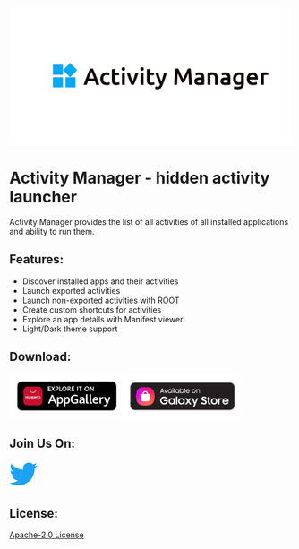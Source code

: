 <p align="center">
<img src="docs/graphics/logos/feature-name-logo.png"/>
</p>

# Activity Manager - hidden activity launcher

Activity Manager provides the list of all activities of all installed applications and ability to run them.

Features:
----------
* Discover installed apps and their activities
* Launch exported activities
* Launch non-exported activities with ROOT
* Create custom shortcuts for activities
* Explore an app details with Manifest viewer
* Light/Dark theme support

Download:
----------
<div style="display:flex;">
<a href="https://appgallery5.huawei.com/#/app/C101336719">
    <img alt="Get it on Huawei app gallery" height="80"
        src="docs/graphics/logos/huawei-badge.png"/>
</a>

<a href="https://galaxy.store/activity1">
    <img alt="Get it on Galaxy store" height="80"
        src="docs/graphics/logos/galaxy-badge.png"/>
</a>
</div>

Join Us On:
----------
<a href="https://twitter.com/ActivityMngrApp"><img src="docs/graphics/logos/twitter_logo_color.png" height="50px"/></a>

License:
----------
[Apache-2.0 License](https://github.com/sdex/ActivityManager/blob/master/LICENSE)
